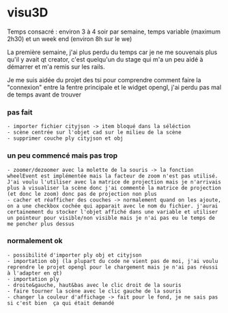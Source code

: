# visu3D

Temps consacré : environ 3 à 4 soir par semaine, temps variable (maximum 2h30) et un week end (environ 8h sur le we)

La première semaine, j'ai plus perdu du temps car je ne me souvenais plus qu'il y avait qt creator, c'est quelqu'un du stage qui m'a un peu aidé à démarrer et m'a remis sur les rails.

Je me suis aidée du projet des tsi pour comprendre comment faire la "connexion" entre la fentre principale et le widget opengl, j'ai perdu pas mal de temps avant de trouver


### pas fait
	- importer fichier cityjson -> item bloqué dans la séléction
	- scène centrée sur l'objet cad sur le milieu de la scène
	- supprimer couche ply cityjson et obj

### un peu commencé mais pas trop
	- zoomer/dezoomer avec la molette de la souris -> la fonction wheelEvent est implémentée mais la facteur de zoom n'est pas utilisé. J'ai voulu l'utiliser avec la matrice de projection mais je n'arrivais plus à visualiser la scène donc j'ai commenté la matrice de projection (et donc le zoom) donc pas de projection non plus
	- cacher et réafficher des couches -> normalement quand on les ajoute, on a une checkbox cochée qui apparait avec le nom du fichier. j'aurai certainement du stocker l'objet affiché dans une variable et utiliser un pointeur pour visible/non visible mais je n'ai pas eu le temps de me pencher plus dessus

### normalement ok
	- possibilité d'importer ply obj et cityjson
	- importation obj (la plupart du code ne vient pas de moi, j'ai voulu reprendre le projet opengl pour le chargement mais je n'ai pas réussi à l'adapter en qt)
	- importation ply
	- droite&gauche, haut&bas avec le clic droit de la souris
	- faire tourner la scène avec le clic gauche de la souris
	- changer la couleur d'affichage -> fait pour le fond, je ne sais pas si c'est bien  ça qui était demandé
